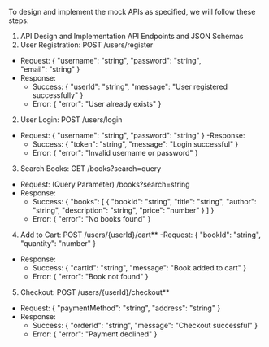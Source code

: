 To design and implement the mock APIs as specified, we will follow these steps:
1. API Design and Implementation
API Endpoints and JSON Schemas
1. User Registration: POST /users/register
- Request:
    {
        "username": "string",
        "password": "string",	
        "email": "string"
    }
- Response:
    - Success:
        {
            "userId": "string",
            "message": "User registered successfully"
        }
    - Error:
        {
            "error": "User already exists"
        }

2. User Login: POST /users/login
- Request:
    {
        "username": "string",
        "password": "string"
    }
-Response:
    - Success:
        {
            "token": "string",
            "message": "Login successful"
        }
    - Error:
        {
            "error": "Invalid username or password"
        }

3. Search Books: GET /books?search=query
- Request: (Query Parameter)
    /books?search=string
- Response:
    - Success:
        {
            "books": [
                {
                    "bookId": "string",
                    "title": "string",
                    "author": "string",
                    "description": "string",
                    "price": "number"
                }
            ]
        }
    - Error:
        {
            "error": "No books found"
        }

4. Add to Cart: POST /users/{userId}/cart**
-Request:
    {
        "bookId": "string",
        "quantity": "number"
    }
- Response:
    - Success:
        {
            "cartId": "string",
            "message": "Book added to cart"
        }
    - Error:
        {
            "error": "Book not found"
        }

5. Checkout: POST /users/{userId}/checkout**
- Request:
    {
        "paymentMethod": "string",
        "address": "string"
    }
- Response:
    - Success:
        {
            "orderId": "string",
            "message": "Checkout successful"
        }
    - Error:
        {
            "error": "Payment declined"
        }
        
